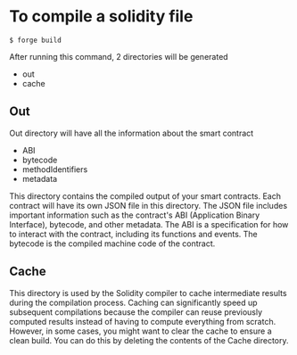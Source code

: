 # To compile a solidity file

```shell
$ forge build
```

After running this command, 2 directories will be generated

-   out
-   cache

## Out

Out directory will have all the information about the smart contract

-   ABI
-   bytecode
-   methodIdentifiers
-   metadata

This directory contains the compiled output of your smart contracts. Each contract will have its own JSON file in this directory. The JSON file includes important information such as the contract's ABI (Application Binary Interface), bytecode, and other metadata. The ABI is a specification for how to interact with the contract, including its functions and events. The bytecode is the compiled machine code of the contract.

## Cache

This directory is used by the Solidity compiler to cache intermediate results during the compilation process. Caching can significantly speed up subsequent compilations because the compiler can reuse previously computed results instead of having to compute everything from scratch. However, in some cases, you might want to clear the cache to ensure a clean build. You can do this by deleting the contents of the Cache directory.

